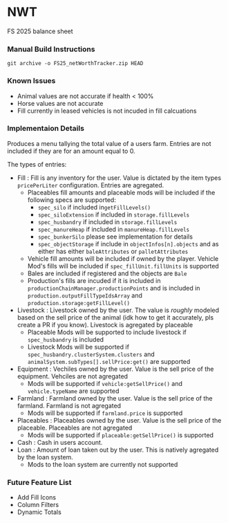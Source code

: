 # NWT
FS 2025 balance sheet

### Manual Build Instructions
`git archive -o FS25_netWorthTracker.zip HEAD`

### Known Issues
- Animal values are not accurate if health < 100% 
- Horse values are not accurate 
- Fill currently in leased vehicles is not incuded in fill calcuations

### Implementaion Details
Produces a menu tallying the total value of a users farm. Entries are not included if they are for an amount equal to 0.

The types of entries:
  - Fill : Fill is any inventory for the user. Value is dictated by the item types `pricePerLiter` configuration. Entries are agregated.
     - Placeables fill amounts and placeable mods will be included if the following specs are supported: 
        - `spec_silo` if included in`getFillLevels()`
        - `spec_siloExtension` if included in `storage.fillLevels`
        - `spec_husbandry` if included in `storage.fillLevels`
        - `spec_manureHeap` if included in `manureHeap.fillLevels` 
        - `spec_bunkerSilo` please see implementation for details
        - `spec_objectStorage` if include in `objectInfos[n].objects` and as either has either `baleAttributes` or `palletAttributes`
     - Vehicle fill amounts will be included if owned by the player. Vehicle Mod's fills will be included if `spec_fillUnit.fillUnits` is supported
     - Bales are included if registered and the objects are `Bale`
     - Production's fills are incuded if it is included in `productionChainManager.productionPoints` and is included in `production.outputFillTypeIdsArray` and `production.storage:getFillLevel()`
  - Livestock : Livestock owned by the user. The value is _roughly_ modeled based on the sell price of the animal (idk how to get it accurately, pls create a PR if you know). Livestock is agregated by placeable
    - Placeable Mods will be supported to include livestock if `spec_husbandry` is included
    - Livestock Mods will be supported if `spec_husbandry.clusterSystem.clusters` and `animalSystem.subTypes[].sellPrice:get()` are supported 
  - Equipment : Vechiles owned by the user. Value is the sell price of the equipment. Vehciles are not agregated
    - Mods will be supported if `vehicle:getSellPrice()` and `vehicle.typeName` are supported
  - Farmland : Farmland owned by the user. Value is the sell price of the farmland. Farmland is not agregated
    - Mods will be supported if `farmland.price` is supported
  - Placeables : Placeables owned by the user. Value is the sell price of the placeable. Placeables are not agregated
    - Mods will be supported if `placeable:getSellPrice()` is supported
  - Cash : Cash in users account.
  - Loan : Amount of loan taken out by the user. This is natively agregated by the loan system.
    - Mods to the loan system are currently not supported

### Future Feature List 
- Add Fill Icons
- Column Filters
- Dynamic Totals
